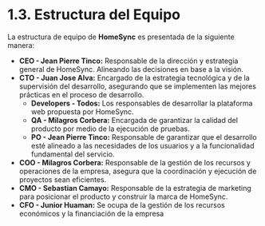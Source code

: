 # 1.3. Estructura del Equipo

La estructura de equipo de **HomeSync** es presentada de la siguiente manera:

* **CEO - Jean Pierre Tinco:** Responsable de la dirección y estrategia general de HomeSync. Alineando las decisiones en base a la visión.
* **CTO - Juan Jose Alva:** Encargado de la estrategia tecnológica y de la supervisión del desarrollo, asegurando que se implementen las mejores prácticas en el proceso de desarrollo.
    * **Developers - Todos:** Los responsables de desarrollar la plataforma web propuesta por HomeSync.
    * **QA - Milagros Corbera:** Encargada de garantizar la calidad del producto por medio de la ejecución de pruebas.
    * **PO - Jean Pierre Tinco:** Responsable de garantizar que el desarrollo esté alineado a las necesidades de los usuarios y a la funcionalidad fundamental del servicio.    
* **COO - Milagros Corbera:** Responsable de la gestión de los recursos y operaciones de la empresa, asegura que la coordinación y ejecución de proyectos sean eficientes.
* **CMO - Sebastian Camayo:** Responsable de la estrategia de marketing para posicionar el producto y construir la marca de HomeSync.
* **CFO - Junior Huaman:** Se ocupa de la gestión de los recursos económicos y la financiación de la empresa
